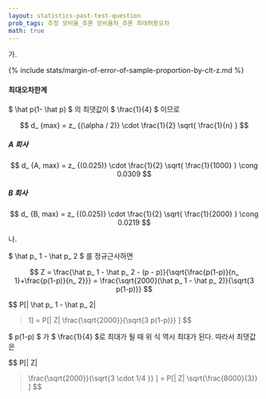 ```yaml
---
layout: statistics-past-test-question
prob_tags: 추정 모비율_추론 모비율차_추론 최대허용오차
math: true
---
```

가.

<div>
{% include stats/margin-of-error-of-sample-proportion-by-clt-z.md %}

#### 최대오차한계 ####

$ \hat p(1- \hat p) $ 의 최댓값이 $ \frac{1}{4} $ 이므로

$$ d_ {max} = z_ {(\alpha / 2)} \cdot \frac{1}{2} \sqrt{ \frac{1}{n} } $$

##### A 회사 #####

$$ d_ {A, max} = z_ {(0.025)} \cdot \frac{1}{2} \sqrt{ \frac{1}{1000} } \cong 0.0309 $$

##### B 회사 #####

$$ d_ {B, max} = z_ {(0.025)} \cdot \frac{1}{2} \sqrt{ \frac{1}{2000} } \cong 0.0219 $$

</div>

나.

<div>

$ \hat p_ 1 - \hat p_ 2 $ 를 정규근사하면

$$ Z = \frac{\hat p_ 1 - \hat p_ 2 - (p - p)}{\sqrt{\frac{p(1-p)}{n_ 1}+\frac{p(1-p)}{n_ 2}}} = \frac{\sqrt{2000}(\hat p_ 1 - \hat p_ 2)}{\sqrt{3 p(1-p)}} $$

$$ P[|
\hat p_ 1 - \hat p_ 2|
> 1] = P[|
Z|
> \frac{\sqrt{2000}}{\sqrt{3 p(1-p)}} ] $$

$ p(1-p) $ 가 $ \frac{1}{4} $로 최대가 될 때 위 식 역시 최대가 된다. 따라서 최댓값은

$$ P[|
Z|
> \frac{\sqrt{2000}}{\sqrt{3 \cdot 1/4 }} ] = P[|
Z|
> \sqrt{\frac{8000}{3}} ]
$$

</div>